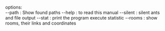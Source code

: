 options:<br /> 
	--path : Show found paths
	--help : to read this manual
	--silent : silent ants and file output
	--stat : print the program execute statistic
	--rooms : show rooms, their links and coordinates
	
